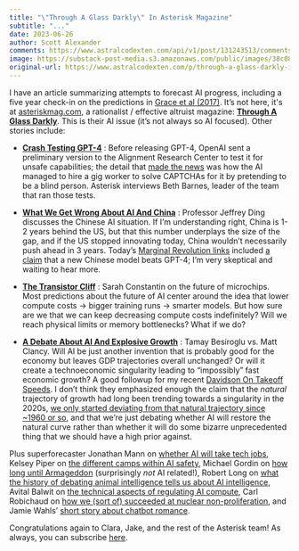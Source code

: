 ```yaml
---
title: "\"Through A Glass Darkly\" In Asterisk Magazine"
subtitle: "..."
date: 2023-06-26
author: Scott Alexander
comments: https://www.astralcodexten.com/api/v1/post/131243513/comments?&all_comments=true
image: https://substack-post-media.s3.amazonaws.com/public/images/38c0804c-cba9-4346-b039-74848e921fcf_1350x788.png
original-url: https://www.astralcodexten.com/p/through-a-glass-darkly-in-asterisk
---
```

I have an article summarizing attempts to forecast AI progress, including a five year check-in on the predictions in [Grace et al (2017)](https://slatestarcodex.com/2017/06/08/ssc-journal-club-ai-timelines/). It’s not here, it's at [asteriskmag.com](https://asteriskmag.com), a rationalist / effective altruist magazine: **[Through A Glass Darkly](https://asteriskmag.com/issues/03/through-a-glass-darkly)**. This is their AI issue (it’s not always so AI focused). Other stories include:

  * **[Crash Testing GPT-4](https://asteriskmag.com/issues/03/crash-testing-gpt-4)** : Before releasing GPT-4, OpenAI sent a preliminary version to the Alignment Research Center to test it for unsafe capabilities; the detail that [made the news](https://gizmodo.com/gpt4-open-ai-chatbot-task-rabbit-chatgpt-1850227471) was how the AI managed to hire a gig worker to solve CAPTCHAs for it by pretending to be a blind person. Asterisk interviews Beth Barnes, leader of the team that ran those tests.

  * **[What We Get Wrong About AI And China](https://asteriskmag.com/issues/03/what-we-get-wrong-about-ai-china)** : Professor Jeffrey Ding discusses the Chinese AI situation. If I’m understanding right, China is 1-2 years behind the US, but that this number underplays the size of the gap, and if the US stopped innovating today, China wouldn’t necessarily push ahead in 3 years. Today’s [Marginal Revolution links](https://marginalrevolution.com/marginalrevolution/2023/06/monday-assorted-links-412.html) included [a claim](https://twitter.com/Yampeleg/status/1673112207347920896) that a new Chinese model beats GPT-4; I’m very skeptical and waiting to hear more.

  * **[The Transistor Cliff](https://asteriskmag.com/issues/03/the-transistor-cliff#the-memory-wall)** : Sarah Constantin on the future of microchips. Most predictions about the future of AI center around the idea that lower compute costs → bigger training runs → smarter models. But how sure are we that we can keep decreasing compute costs indefinitely? Will we reach physical limits or memory bottlenecks? What if we do?

  * **[A Debate About AI And Explosive Growth](https://asteriskmag.com/issues/03/the-great-inflection-a-debate-about-ai-and-explosive-growth)** : Tamay Besiroglu vs. Matt Clancy. Will AI be just another invention that is probably good for the economy but leaves GDP trajectories overall unchanged? Or will it create a technoeconomic singularity leading to “impossibly” fast economic growth? A good followup for my recent [Davidson On Takeoff Speeds](https://astralcodexten.substack.com/p/davidson-on-takeoff-speeds). I don’t think they emphasized enough the claim that the _natural_ trajectory of growth had long been trending towards a singularity in the 2020s, [we only started deviating from that natural trajectory since ~1960 or so](https://slatestarcodex.com/2019/04/22/1960-the-year-the-singularity-was-cancelled/), and that we’re just debating whether AI will restore the natural curve rather than whether it will do some bizarre unprecedented thing that we should have a high prior against.




Plus superforecaster Jonathan Mann on [whether AI will take tech jobs](https://asteriskmag.com/issues/03/ai-isn-t-coming-for-tech-jobs-yet), Kelsey Piper on [the different camps within AI safety](https://asteriskmag.com/issues/03/a-field-guide-to-ai-safety), Michael Gordin on [how long until Armageddon](https://asteriskmag.com/issues/03/how-long-until-armageddon) (surprisingly _not_ AI related!), Robert Long on [what the history of debating animal intelligence tells us about AI intelligence](https://asteriskmag.com/issues/03/are-we-smart-enough-to-know-how-smart-ais-are), Avital Balwit on [the technical aspects of regulating AI compute](https://asteriskmag.com/issues/03/how-we-can-regulate-ai), Carl Robichaud on [how we (sort of) succeeded at nuclear non-proliferation](https://asteriskmag.com/issues/03/the-puzzle-of-non-proliferation), and Jamie Wahls’ [short story about chatbot romance](https://asteriskmag.com/issues/03/emotional-intelligence-amplification).

Congratulations again to Clara, Jake, and the rest of the Asterisk team! As always, you can subscribe [here](https://store.asteriskmag.com/).

